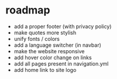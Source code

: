 # roadmap

- add a proper footer (with privacy policy)
- make quotes more stylish
- unify fonts / colors
- add a language switcher (in navbar)
- make the website responsive
- add hover color change on links
- add all pages present in navigation.yml
- add home link to site logo
